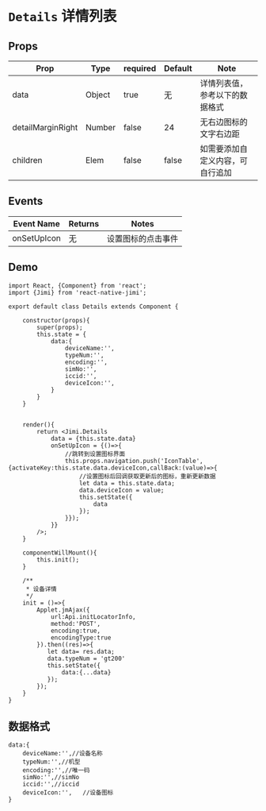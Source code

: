 <!--
 * @Descripttion: 
 * @version: 
 * @Author: xieruizhi
 * @Date: 2019-09-24 15:28:09
 * @LastEditors  : xieruizhi
 * @LastEditTime : 2019-12-25 14:53:59
 -->

# `Details` 详情列表


## Props
| Prop | Type | required | Default | Note |
|---|---|---|---|---|
| data | Object | true | 无 | 详情列表值，参考以下的数据格式|
| detailMarginRight| Number | false | 24 | 无右边图标的文字右边距 |
| children| Elem | false | false | 如需要添加自定义内容，可自行追加 |

## Events
| Event Name | Returns | Notes |
|---|---|---|
| onSetUpIcon | 无 |设置图标的点击事件|


## Demo
```
import React, {Component} from 'react';
import {Jimi} from 'react-native-jimi';

export default class Details extends Component { 
    
    constructor(props){
        super(props);
        this.state = {
            data:{
                deviceName:'',
                typeNum:'',
                encoding:'',
                simNo:'',
                iccid:'',
                deviceIcon:'',             
            }
        }
    }


    render(){
        return <Jimi.Details 
            data = {this.state.data}
            onSetUpIcon = {()=>{
                //跳转到设置图标界面
                this.props.navigation.push('IconTable',{activateKey:this.state.data.deviceIcon,callBack:(value)=>{
                    //设置图标后回调获取更新后的图标，重新更新数据
                    let data = this.state.data;
                    data.deviceIcon = value;
                    this.setState({
                        data
                    });
                }});
            }}
        />;
    }

    componentWillMount(){
        this.init();
    }

    /**
     * 设备详情
     */
    init = ()=>{
        Applet.jmAjax({
            url:Api.initLocatorInfo,
            method:'POST',
            encoding:true,
            encodingType:true
        }).then((res)=>{
           let data= res.data;
           data.typeNum = 'gt200'
           this.setState({
               data:{...data}
           });
        });
    }
}

```

## 数据格式

```
data:{
    deviceName:'',//设备名称
    typeNum:'',//机型
    encoding:'',//唯一码
    simNo:'',//simNo
    iccid:'',//iccid
    deviceIcon:'',   //设备图标          
}
```
